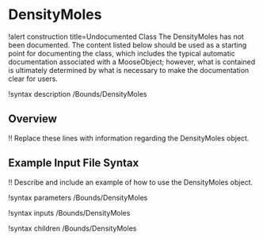 # DensityMoles

!alert construction title=Undocumented Class
The DensityMoles has not been documented. The content listed below should be used as a starting point for
documenting the class, which includes the typical automatic documentation associated with a
MooseObject; however, what is contained is ultimately determined by what is necessary to make the
documentation clear for users.

!syntax description /Bounds/DensityMoles

## Overview

!! Replace these lines with information regarding the DensityMoles object.

## Example Input File Syntax

!! Describe and include an example of how to use the DensityMoles object.

!syntax parameters /Bounds/DensityMoles

!syntax inputs /Bounds/DensityMoles

!syntax children /Bounds/DensityMoles
